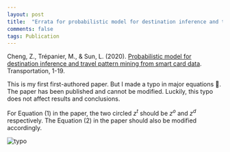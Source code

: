 ```yaml
---
layout: post
title:  "Errata for probabilistic model for destination inference and travel pattern mining from smart card data"
comments: false
tags: Publication
---
```


Cheng, Z., Trépanier, M., & Sun, L. (2020). [Probabilistic model for destination inference and travel pattern mining from smart card data](https://doi.org/10.1007/s11116-020-10120-0). Transportation, 1-19.

This is my first first-authored paper. But I made a typo in major equations 🤣. The paper has been published and cannot be modified. Luckily, this typo does not affect results and conclusions.

For Equation (1) in the paper, the two circled $z^t$ should be $z^o$ and $z^d$ respectively. The Equation (2) in the paper should also be modified accordingly.

![typo](\../assets/images/typo_destination.png)